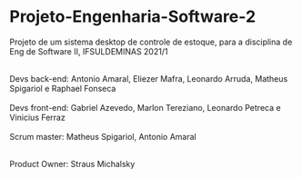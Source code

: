 # Projeto-Engenharia-Software-2

Projeto de um sistema desktop de controle de estoque, para a disciplina de Eng de Software II, IFSULDEMINAS 2021/1

<br/>Devs back-end: Antonio Amaral, Eliezer Mafra, Leonardo Arruda, Matheus Spigariol e Raphael Fonseca<br/>
<br/>Devs front-end: Gabriel Azevedo, Marlon Tereziano, Leonardo Petreca e Vinicius Ferraz<br/>
<br/>Scrum master: Matheus Spigariol, Antonio Amaral<br/>

<br/>Product Owner: Straus Michalsky<br/>
